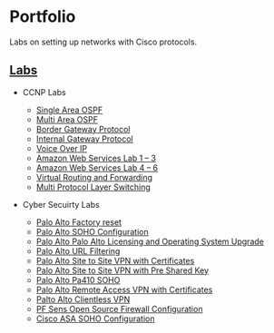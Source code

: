 # Portfolio
Labs on setting up networks with Cisco protocols. 

## <ins>Labs</ins>
- CCNP Labs
  - [Single Area OSPF][ospf] 
  - [Multi Area OSPF][mospf] 
  - [Border Gateway Protocol][bgp] 
  - [Internal Gateway Protocol][ibgp] 
  - [Voice Over IP][voip] 
  - [Amazon Web Services Lab 1 – 3][aws1] 
  - [Amazon Web Services Lab 4 – 6][aws2]
  - [Virtual Routing and Forwarding][mpls] 
  - [Multi Protocol Layer Switching][vrf]  

- Cyber Secuirty Labs
  - [Palo Alto Factory reset][lab0]
  - [Palo Alto SOHO Configuration][lab1]
  - [Palo Alto Palo Alto Licensing and Operating System Upgrade][lab2] 
  - [Palo Alto URL Filtering][lab3]  
  - [Palo Alto Site to Site VPN with Certificates][lab5]
  - [Palo Alto Site to Site VPN with Pre Shared Key][lab6] 
  - [Palo Alto Pa410 SOHO][lab7] 
  - [Palo Alto Remote Access VPN with Certificates][lab8]  
  - [Palto Alto Clientless VPN][lab9] 
  - [PF Sens Open Source Firewall Configuration][lab10]  
  - [Cisco ASA SOHO Configuration][lab11] 

[ospf]: https://github.com/JEMAZ0213/CCNP-Portfolio/blob/main/2Single%20Area%20OSPF.docx
[mospf]: https://github.com/JEMAZ0213/CCNP-Portfolio/blob/main/3Multi%20Area%20OSPF.docx
[bgp]: https://github.com/JEMAZ0213/CCNP-Portfolio/blob/main/4Border%20Gateway%20Protocol.docx
[ibgp]: https://github.com/JEMAZ0213/CCNP-Portfolio/blob/main/5Internal%20Border%20Gateway%20Protocol.docx
[voip]: https://github.com/JEMAZ0213/CCNP-Portfolio/blob/main/6Voice%20Over%20IP.docx
[vrf]: https://github.com/JEMAZ0213/CCNP-Portfolio/blob/main/9Virtural%20Routing%20and%20Forwarding.docx
[mpls]: https://github.com/JEMAZ0213/CCNP-Portfolio/blob/main/10Multi%20Protocol%20Layer%20Switching%20lab.docx
[aws1]: https://github.com/JEMAZ0213/CCNP-Portfolio/blob/main/7AWS1-3.docx
[aws2]: https://github.com/JEMAZ0213/CCNP-Portfolio/blob/main/8AWS4-6.docx

[lab0]: https://github.com/JEMAZ0213/CCNP-Portfolio/blob/main/11Palo%20Alto%20Factory%20Reset.docx
[lab1]: https://github.com/JEMAZ0213/CCNP-Portfolio/blob/main/12Palo%20Alto%20SOHO%20lab.docx 
[lab2]: https://github.com/JEMAZ0213/CCNP-Portfolio/blob/main/13Palo%20Alto%20Licensing%20and%20Operating%20system%20Upgrade%20Lab.docx
[lab3]: https://github.com/JEMAZ0213/CCNP-Portfolio/blob/main/14Palto%20Alto%20URL%20Filtering%20Lab.docx
[lab5]: https://github.com/JEMAZ0213/CCNP-Portfolio/blob/main/16Palto%20Alto%20Site%20to%20Site%20VPN%20with%20Certificates.docx
[lab6]: https://github.com/JEMAZ0213/CCNP-Portfolio/blob/main/17Palto%20Alto%20Site%20to%20SIte%20VPN%20with%20Pre%20Shared%20Key.docx
[lab7]: https://github.com/JEMAZ0213/CCNP-Portfolio/blob/main/18Pa410%20SOHO%20Configuration.docx
[lab8]: https://github.com/JEMAZ0213/CCNP-Portfolio/blob/main/20Remote%20Access%20VPN%20with%20Certificates%20.docx
[lab9]: https://github.com/JEMAZ0213/CCNP-Portfolio/blob/main/21Clientless%20VPN.docx
[lab10]: https://github.com/JEMAZ0213/CCNP-Portfolio/blob/main/15Pf%20Sens%20Open%20Source%20Firewall%20Configuration.docx
[lab11]: https://github.com/JEMAZ0213/CCNP-Portfolio/blob/main/19CiscoASA%20SOHO%20Configuration.docx


